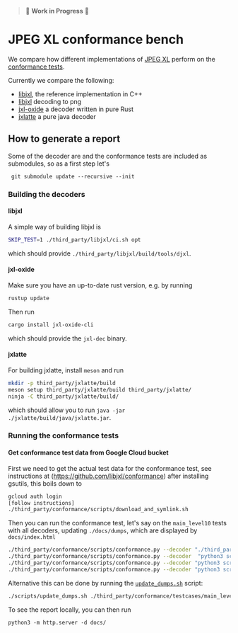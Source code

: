 > :construction: **Work in Progress** :construction:

# JPEG XL conformance bench

We compare how different implementations of [JPEG XL](https://jpegxl.info/) perform on the
[conformance tests](https://github.com/libjxl/conformance).

Currently we compare the following:

 - [libjxl](https://github.com/libjxl/libjxl), the reference implementation in C++
 - [libjxl](https://github.com/libjxl/libjxl) decoding to png
 - [jxl-oxide](https://github.com/tirr-c/jxl-oxide) a decoder written in pure Rust
 - [jxlatte](https://github.com/Traneptora/jxlatte) a pure java decoder


## How to generate a report

Some of the decoder are and the conformance tests are included as submodules, so as a first step let's
```
 git submodule update --recursive --init
 ```



### Building the decoders

#### libjxl
A simple way of building libjxl is
```bash
SKIP_TEST=1 ./third_party/libjxl/ci.sh opt
```
which should provide `./third_party/libjxl/build/tools/djxl`.

#### jxl-oxide
Make sure you have an up-to-date rust version, e.g. by running
```bash
rustup update
```

Then run
```bash
cargo install jxl-oxide-cli
```
which should provide the `jxl-dec` binary.

#### jxlatte
For building jxlatte, install `meson` and run
```bash
mkdir -p third_party/jxlatte/build
meson setup third_party/jxlatte/build third_party/jxlatte/
ninja -C third_party/jxlatte/build/
```
which should allow you to run `java -jar ./jxlatte/build/java/jxlatte.jar`.

### Running the conformance tests

#### Get conformance test data from Google Cloud bucket
First we need to get the actual test data for the conformance test, see instructions at
(https://github.com/libjxl/conformance) after installing gsutils, this boils down to
```bash
gcloud auth login
[follow instructions]
./third_party/conformance/scripts/download_and_symlink.sh
```

Then you can run the conformance test, let's say on the `main_level10` tests with all decoders, updating `./docs/dumps`, which are displayed by `docs/index.html`
```bash
./third_party/conformance/scripts/conformance.py --decoder "./third_party/libjxl/build/tools/djxl"  --corpus  ./third_party/conformance/testcases/main_level10.txt --results=./docs/dumps/dump_djxl.json
./third_party/conformance/scripts/conformance.py --decoder  "python3 scripts/wrap_png.py --decoder './third_party/libjxl/build/tools/djxl %s %s'"  --corpus  ./third_party/conformance/testcases/main_level10.txt --results=./docs/dumps/dump_djxl_via_png.json
./third_party/conformance/scripts/conformance.py --decoder "python3 scripts/wrap_png.py --decoder 'jxl-dec %s -o %s'"  --corpus  ./third_party/conformance/testcases/main_level10.txt --results=./docs/dumps/dump_jxl-dec.json
./third_party/conformance/scripts/conformance.py --decoder "python3 scripts/wrap_png.py --decoder 'java -jar ./third_party/jxlatte/build/java/jxlatte.jar %s %s'"  --corpus  ./third_party/conformance/testcases/main_level10.txt --results=./docs/dumps/dump_jxlatte.json
```
Alternative this can be done by running the [`update_dumps.sh`](./scripts/update_dumps.sh) script:
```bash
./scripts/update_dumps.sh ./third_party/conformance/testcases/main_level10.txt ./docs/dumps/

```
To see the report locally, you can then run
```
python3 -m http.server -d docs/
```
